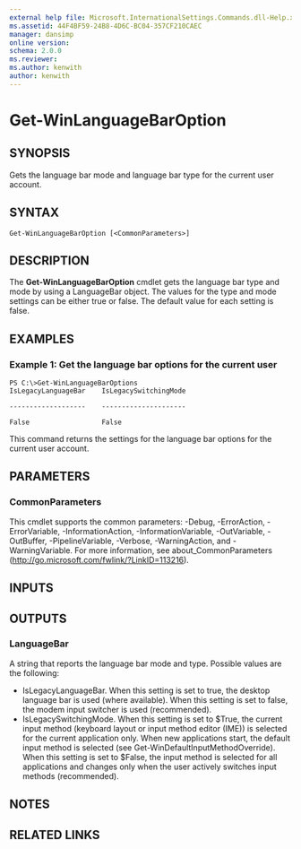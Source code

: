 ```yaml
---
external help file: Microsoft.InternationalSettings.Commands.dll-Help.xml
ms.assetid: 44F4BF59-24B8-4D6C-BC04-357CF210CAEC
manager: dansimp
online version: 
schema: 2.0.0
ms.reviewer:
ms.author: kenwith
author: kenwith
---
```


# Get-WinLanguageBarOption

## SYNOPSIS
Gets the language bar mode and language bar type for the current user account.

## SYNTAX

```
Get-WinLanguageBarOption [<CommonParameters>]
```

## DESCRIPTION
The **Get-WinLanguageBarOption** cmdlet gets the language bar type and mode by using a LanguageBar object.
The values for the type and mode settings can be either true or false.
The default value for each setting is false.

## EXAMPLES

### Example 1: Get the language bar options for the current user
```
PS C:\>Get-WinLanguageBarOptions
IsLegacyLanguageBar    IsLegacySwitchingMode

-------------------    ---------------------

False                  False
```

This command returns the settings for the language bar options for the current user account.

## PARAMETERS

### CommonParameters
This cmdlet supports the common parameters: -Debug, -ErrorAction, -ErrorVariable, -InformationAction, -InformationVariable, -OutVariable, -OutBuffer, -PipelineVariable, -Verbose, -WarningAction, and -WarningVariable. For more information, see about_CommonParameters (http://go.microsoft.com/fwlink/?LinkID=113216).

## INPUTS

## OUTPUTS

### LanguageBar
A string that reports the language bar mode and type.
Possible values are the following:

- IsLegacyLanguageBar. When this setting is set to true, the desktop language bar is used (where available). When this setting is set to false, the modem input switcher is used (recommended). 
- IsLegacySwitchingMode. When this setting is set to $True, the current input method (keyboard layout or input method editor (IME)) is selected for the current application only. When new applications start, the default input method is selected (see Get-WinDefaultInputMethodOverride). When this setting is set to $False, the input method is selected for all applications and changes only when the user actively switches input methods (recommended).

## NOTES

## RELATED LINKS

